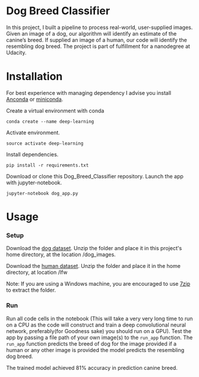 # Dog Breed Classifier

In this project, I built a pipeline to process real-world, user-supplied images. Given an image of a dog, our algorithm will identify an estimate of the canine’s breed. If supplied an image of a human, our code will identify the resembling dog breed. The project is part of fulfillment for a nanodegree at Udacity.

# Installation

For best experience with managing dependency I advise you install [Anconda](https://docs.anaconda.com/anaconda/install/) or [miniconda](https://docs.conda.io/projects/continuumio-conda/en/latest/user-guide/install/download.html).

Create a virtual environment with conda
```
conda create --name deep-learning
```
Activate environment.
```
source activate deep-learning
```

Install dependencies.

```
pip install -r requirements.txt
```

Download or clone this Dog_Breed_Classifier repository. Launch the app with jupyter-notebook.
```
jupyter-notebook dog_app.py
```

# Usage

### Setup
Download the [dog dataset](https://s3-us-west-1.amazonaws.com/udacity-aind/dog-project/dogImages.zip). Unzip the folder and place it in this project's home directory, at the location /dog_images.

Download the [human dataset](https://s3-us-west-1.amazonaws.com/udacity-aind/dog-project/lfw.zip). Unzip the folder and place it in the home directory, at location /lfw

Note: If you are using a Windows machine, you are encouraged to use [7zip](http://www.7-zip.org/) to extract the folder.

### Run
Run all code cells in the notebook (This will take a very very long time to run on a CPU as the code will construct and train a deep convolutional neural network, preferably(for Goodness sake) you should run on a GPU).
Test the app by passing a file path of your own image(s) to the `run_app` function. The `run_app` function predicts the breed of dog for the image provided if a human or any other image is provided the model predicts the resembling dog breed.


The trained model achieved 81% accuracy in prediction canine breed.




